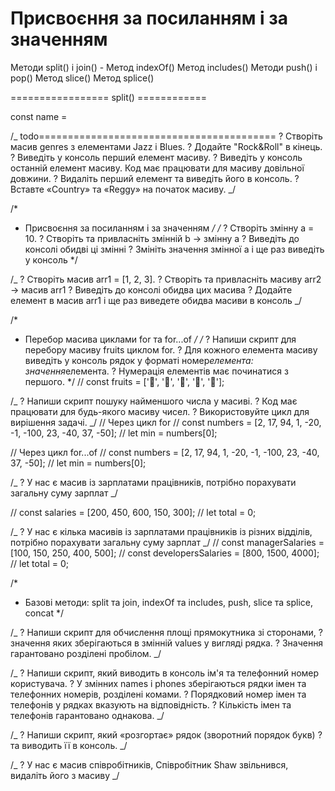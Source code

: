 # Присвоєння за посиланням і за значенням

<!--*Методи масиву -->

Методи split() і join() -
Метод indexOf()
Метод includes()
Методи push() і pop()
Метод slice()
Метод splice()

================= split() ============

const name =

/_
todo=========================================
? Створіть масив genres з елементами Jazz і Blues.
? Додайте "Rock&Roll" в кінець.
? Виведіть у консоль перший елемент масиву.
? Виведіть у консоль останній елемент масиву. Код має працювати для масиву довільної довжини.
? Видаліть перший елемент та виведіть його в консоль.
? Вставте «Country» та «Reggy» на початок масиву.
_/

/\*

- Присвоєння за посиланням і за значенням
  _/
  /_
  ? Створіть змінну a = 10.
  ? Створіть та привласніть змінній b -> змінну a
  ? Виведіть до консолі обидві ці змінні
  ? Змініть значення змінної a і ще раз виведіть у консоль
  \*/

/_
? Створіть масив arr1 = [1, 2, 3].
? Створіть та привласніть масиву arr2 -> масив arr1
? Виведіть до консолі обидва цих масива
? Додайте елемент в масив arr1 і ще раз виведете обидва масиви в консоль
_/

/\*

- Перебор масива циклами for та for...of
  _/
  /_
  ? Напиши скрипт для перебору масиву fruits циклом for.
  ? Для кожного елемента масиву виведіть у консоль рядок у форматі номер*елемента: значення*елемента.
  ? Нумерація елементів має починатися з першого.
  \*/
  // const fruits = ['🍎', '🍇', '🍑', '🍌', '🍋'];

/_
? Напиши скрипт пошуку найменшого числа у масиві.
? Код має працювати для будь-якого масиву чисел.
? Використовуйте цикл для вирішення задачі.
_/
// Через цикл for
// const numbers = [2, 17, 94, 1, -20, -1, -100, 23, -40, 37, -50];
// let min = numbers[0];

// Через цикл for...of
// const numbers = [2, 17, 94, 1, -20, -1, -100, 23, -40, 37, -50];
// let min = numbers[0];

/_
? У нас є масив із зарплатами працівників, потрібно порахувати загальну суму зарплат
_/

// const salaries = [200, 450, 600, 150, 300];
// let total = 0;

/_
? У нас є кілька масивів із зарплатами працівників із різних відділів, потрібно порахувати загальну суму зарплат
_/
// const managerSalaries = [100, 150, 250, 400, 500];
// const developersSalaries = [800, 1500, 4000];
// let total = 0;

/\*

- Базові методи: split та join, indexOf та includes, push, slice та splice, concat
  \*/

/_
? Напиши скрипт для обчислення площі прямокутника зі сторонами,
? значення яких зберігаються в змінній values у вигляді рядка.
? Значення гарантовано розділені пробілом.
_/

/_
? Напиши скрипт, який виводить в консоль ім'я та телефонний номер користувача.
? У змінних names і phones зберігаються рядки імен та телефонних номерів, розділені комами.
? Порядковий номер імен та телефонів у рядках вказують на відповідність.
? Кількість імен та телефонів гарантовано однакова.
_/

/_
? Напиши скрипт, який «розгортає» рядок (зворотний порядок букв)
? та виводить її в консоль.
_/

/_
? У нас є масив співробітників, Співробітник Shaw звільнився, видаліть його з масиву
_/
